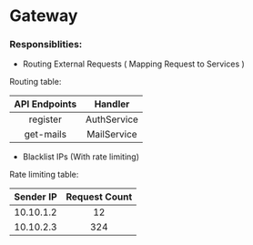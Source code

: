 # Gateway
### Responsiblities:
- Routing External Requests ( Mapping Request to Services )
  
Routing table:

| API Endpoints | Handler     |
| :---:         | :---:       |
| register      | AuthService |
| get-mails     | MailService |

- Blacklist IPs (With rate limiting)

Rate limiting table:

| Sender IP | Request Count |
| :---:     | :---:         |
| 10.10.1.2 | 12            |
| 10.10.2.3 | 324           |
